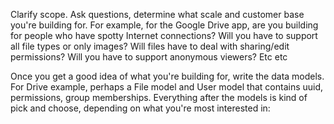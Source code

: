 
Clarify scope. Ask questions, determine what scale and customer base you're building for. 
For example, for the Google Drive app, are you building for people who have spotty Internet connections? 
Will you have to support all file types or only images? Will files have to deal with sharing/edit permissions? 
Will you have to support anonymous viewers? Etc etc

Once you get a good idea of what you're building for, write the data models. 
For Drive example, perhaps a File model and User model that contains uuid, permissions, group memberships.
Everything after the models is kind of pick and choose, depending on what you're most interested in:

